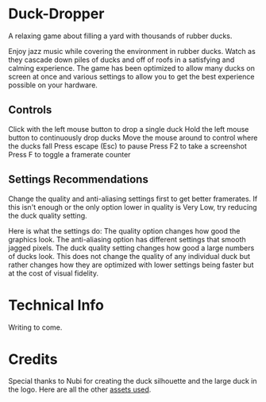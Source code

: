 # Duck-Dropper
A relaxing game about filling a yard with thousands of rubber ducks.

Enjoy jazz music while covering the environment in rubber ducks. Watch as they cascade down piles of ducks and off of roofs in a satisfying and calming experience. The game has been optimized to allow many ducks on screen at once and various settings to allow you to get the best experience possible on your hardware.

## Controls
Click with the left mouse button to drop a single duck
Hold the left mouse button to continuously drop ducks
Move the mouse around to control where the ducks fall
Press escape (Esc) to pause
Press F2 to take a screenshot
Press F to toggle a framerate counter

## Settings Recommendations
Change the quality and anti-aliasing settings first to get better framerates. If this isn't enough or the only option lower in quality is Very Low, try reducing the duck quality setting.

Here is what the settings do:
The quality option changes how good the graphics look.
The anti-aliasing option has different settings that smooth jagged pixels.
The duck quality setting changes how good a large numbers of ducks look. This does not change the quality of any individual duck but rather changes how they are optimized with lower settings being faster but at the cost of visual fidelity.

# Technical Info
Writing to come.

# Credits
Special thanks to Nubi for creating the duck silhouette and the large duck in the logo. Here are all the other [assets used](CREDITS.md).
